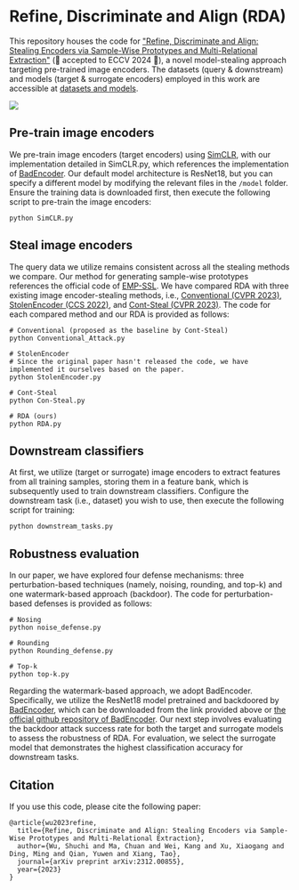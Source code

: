 # Refine, Discriminate and Align (RDA)
This repository houses the code for ["Refine, Discriminate and Align: Stealing Encoders via Sample-Wise Prototypes and Multi-Relational Extraction"](https://arxiv.org/abs/2312.00855) (🎉 accepted to ECCV 2024 🎉), a novel model-stealing approach targeting pre-trained image encoders. The datasets (query & downstream) and models (target & surrogate encoders) employed in this work are accessible at [datasets and models](https://drive.google.com/drive/folders/1VV97lBVwt5rPlKSHtKQ8PjCuH7d1-fK-?usp=sharing).

![](https://github.com/ShuchiWu/SDA/blob/master/Pipeline.jpg)

## Pre-train image encoders
We pre-train image encoders (target encoders) using [SimCLR](https://proceedings.mlr.press/v119/chen20j/chen20j.pdf), with our implementation detailed in SimCLR.py, which references the implementation of [BadEncoder](https://arxiv.org/pdf/2108.00352). Our default model architecture is ResNet18, but you can specify a different model by modifying the relevant files in the `/model` folder. Ensure the training data is downloaded first, then execute the following script to pre-train the image encoders:
```scrpit
python SimCLR.py
```

## Steal image encoders
The query data we utilize remains consistent across all the stealing methods we compare. Our method for generating sample-wise prototypes references the official code of [EMP-SSL](https://arxiv.org/pdf/2304.03977). We have compared RDA with three existing image encoder-stealing methods, i.e., [Conventional (CVPR 2023)](https://openaccess.thecvf.com/content/CVPR2023/papers/Sha_Cant_Steal_Cont-Steal_Contrastive_Stealing_Attacks_Against_Image_Encoders_CVPR_2023_paper.pdf), [StolenEncoder (CCS 2022)](https://dl.acm.org/doi/pdf/10.1145/3548606.3560586), and [Cont-Steal (CVPR 2023)](https://openaccess.thecvf.com/content/CVPR2023/papers/Sha_Cant_Steal_Cont-Steal_Contrastive_Stealing_Attacks_Against_Image_Encoders_CVPR_2023_paper.pdf). The code for each compared method and our RDA is provided as follows:
```scrpit
# Conventional (proposed as the baseline by Cont-Steal)
python Conventional_Attack.py

# StolenEncoder
# Since the original paper hasn't released the code, we have implemented it ourselves based on the paper.
python StolenEncoder.py  

# Cont-Steal
python Con-Steal.py  

# RDA (ours)
python RDA.py  
```

## Downstream classifiers
At first, we utilize (target or surrogate) image encoders to extract features from all training samples, storing them in a feature bank, which is subsequently used to train downstream classifiers. Configure the downstream task (i.e., dataset) you wish to use, then execute the following script for training:
```scrpit
python downstream_tasks.py
```

## Robustness evaluation
In our paper, we have explored four defense mechanisms: three perturbation-based techniques (namely, noising, rounding, and top-k) and one watermark-based approach (backdoor). The code for perturbation-based defenses is provided as follows:
```scrpit
# Nosing
python noise_defense.py

# Rounding
python Rounding_defense.py

# Top-k
python top-k.py
```
Regarding the watermark-based approach, we adopt BadEncoder. Specifically, we utilize the ResNet18 model pretrained and backdoored by [BadEncoder](https://arxiv.org/pdf/2108.00352), which can be downloaded from the link provided above or [the official github repository of BadEncoder](https://github.com/jinyuan-jia/BadEncoder). Our next step involves evaluating the backdoor attack success rate for both the target and surrogate models to assess the robustness of RDA. For evaluation, we select the surrogate model that demonstrates the highest classification accuracy for downstream tasks.

## Citation
If you use this code, please cite the following paper:
```script
@article{wu2023refine,
  title={Refine, Discriminate and Align: Stealing Encoders via Sample-Wise Prototypes and Multi-Relational Extraction},
  author={Wu, Shuchi and Ma, Chuan and Wei, Kang and Xu, Xiaogang and Ding, Ming and Qian, Yuwen and Xiang, Tao},
  journal={arXiv preprint arXiv:2312.00855},
  year={2023}
}
```
